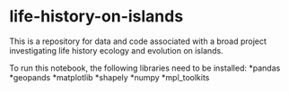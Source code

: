 # life-history-on-islands
This is a repository for data and code associated with a broad project investigating life history ecology and evolution on islands.

To run this notebook, the following libraries need to be installed:
*pandas
*geopands
*matplotlib
*shapely
*numpy
*mpl_toolkits

